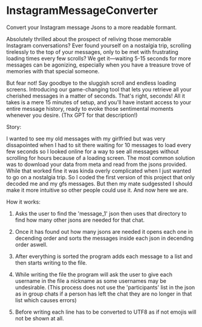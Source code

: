 # InstagramMessageConverter
Convert your Instagram message Jsons to a more readable formant.

Absolutely thrilled about the prospect of reliving those memorable Instagram conversations? Ever found yourself on a nostalgia trip, scrolling tirelessly to the top of your messages, only to be met with frustrating loading times every few scrolls?
We get it—waiting 5-15 seconds for more messages can be agonizing, especially when you have a treasure trove of memories with that special someone.

But fear not! Say goodbye to the sluggish scroll and endless loading screens. Introducing our game-changing tool that lets you retrieve all your cherished messages in a matter of seconds.
That's right, seconds! All it takes is a mere 15 minutes of setup, and you'll have instant access to your entire message history, ready to evoke those sentimental moments whenever you desire. 
(Thx GPT for that description!)

Story:

I wanted to see my old messages with my girlfried but was very dissapointed when I had to sit there waiting for 10 messages to load every few seconds so I looked online 
for a way to see all messages without scrolling for hours because of a loading screen. The most common solution was to download your data from meta and read from the jsons provided.
While that worked fine it was kinda overly complicated when I just wanted to go on a nostalgia trip. So I coded the first version of this project that only decoded me and my gfs 
messages. But then my mate sudgessted I should make it more intuitive so other people could use it. And now here we are.

How it works:

1. Asks the user to find the 'message_1' json then uses that directory to find how many other jsons are needed for that chat.

2. Once it has found out how many jsons are needed it opens each one in decending order and sorts the messages inside each json in decending order aswell.

3. After everything is sorted the program adds each message to a list and then starts writing to the file.

4. While writing the file the program will ask the user to give each username in the file a nickname as some usernames may be undesirable. (This process does not use the 'participants' list in the json as in group chats if a person has left the chat they are no longer in that list which causes errors)

5. Before writing each line has to be converted to UTF8 as if not emojis will not be shown at all.
